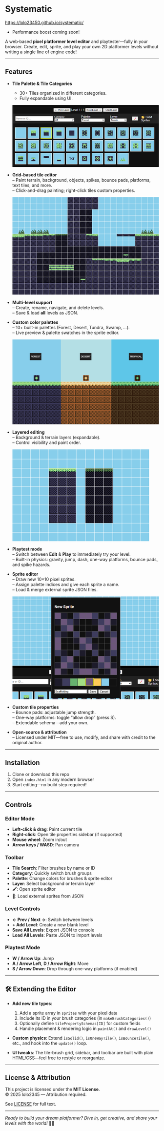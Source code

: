 # Systematic
https://lolo23450.github.io/systematic/
- Performance boost coming soon!

A web‐based **pixel platformer level editor** and playtester—fully in your browser. Create, edit, sprite, and play your own 2D platformer levels without writing a single line of engine code!

---

## Features

- **Tile Palette & Tile Categories**
  - 30+ Tiles organized in different categories.
  - Fully expandable using UI.
 
  ![Palette UI](assets/readme-imgs/tilepalette.png)

- **Grid-based tile editor**  
  – Paint terrain, background, objects, spikes, bounce pads, platforms, text tiles, and more.  
  – Click-and-drag painting; right-click tiles custom properties.

  ![Grid](assets/readme-imgs/grid.png)

- **Multi-level support**  
  – Create, rename, navigate, and delete levels.  
  – Save & load **all** levels as JSON.

- **Custom color palettes**  
  – 10+ built-in palettes (Forest, Desert, Tundra, Swamp, …).  
  – Live preview & palette swatches in the sprite editor.

  ![Color Palettes](assets/readme-imgs/colorpalettes.png)

- **Layered editing**  
  – Background & terrain layers (expandable).  
  – Control visibility and paint order.

  ![Layers](assets/readme-imgs/layers.png)

- **Playtest mode**  
  – Switch between **Edit** & **Play** to immediately try your level.  
  – Built-in physics: gravity, jump, dash, one-way platforms, bounce pads, and spike hazards.

- **Sprite editor**  
  – Draw new 10×10 pixel sprites.  
  – Assign palette indices and give each sprite a name.  
  – Load & merge external sprite JSON files.

  ![Sprite Editor](assets/readme-imgs/spriteeditor.png)

- **Custom tile properties**  
  – Bounce pads: adjustable jump strength.  
  – One-way platforms: toggle “allow drop” (press S).  
  – Extendable schema—add your own.

- **Open-source & attribution**  
  – Licensed under MIT—free to use, modify, and share with credit to the original author.

---

## Installation

1. Clone or download this repo  
2. Open `index.html` in any modern browser  
3. Start editing—no build step required!

---

## Controls

### Editor Mode

- **Left-click & drag**: Paint current tile  
- **Right-click**: Open tile properties sidebar (if supported)  
- **Mouse wheel**: Zoom in/out  
- **Arrow keys / WASD**: Pan camera

### Toolbar

- **Tile Search**: Filter brushes by name or ID  
- **Category**: Quickly switch brush groups  
- **Palette**: Change colors for brushes & sprite editor  
- **Layer**: Select background or terrain layer  
- **🖌️**: Open sprite editor  
- **📂**: Load external sprites from JSON  

### Level Controls

- **← Prev / Next →**: Switch between levels  
- **+ Add Level**: Create a new blank level  
- **Save All Levels**: Export JSON to console  
- **Load All Levels**: Paste JSON to import levels  

### Playtest Mode

- **W / Arrow Up**: Jump  
- **A / Arrow Left**, **D / Arrow Right**: Move  
- **S / Arrow Down**: Drop through one-way platforms (if enabled)

---

## 🛠️ Extending the Editor

- **Add new tile types**:  
  1. Add a sprite array in `sprites` with your pixel data  
  2. Include its ID in your brush categories (in `makeBrushCategories()`)  
  3. Optionally define `tilePropertySchemas[ID]` for custom fields  
  4. Handle placement & rendering logic in `paintAt()` and `drawLevel()`

- **Custom physics**: Extend `isSolid()`, `isOneWayTile()`, `isBounceTile()`, etc., and hook into the `update()` loop.

- **UI tweaks**: The tile-brush grid, sidebar, and toolbar are built with plain HTML/CSS—feel free to restyle or reorganize.

---

## License & Attribution

This project is licensed under the **MIT License**.  
© 2025 lolo2345 — Attribution required.  

See [LICENSE](LICENSE) for full text.

---

_Ready to build your dream platformer? Dive in, get creative, and share your levels with the world!_ 🐾✨  
